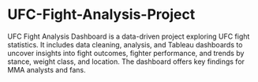 # UFC-Fight-Analysis-Project
UFC Fight Analysis Dashboard is a data-driven project exploring UFC fight statistics. It includes data cleaning, analysis, and Tableau dashboards to uncover insights into fight outcomes, fighter performance, and trends by stance, weight class, and location. The dashboard offers key findings for MMA analysts and fans.
